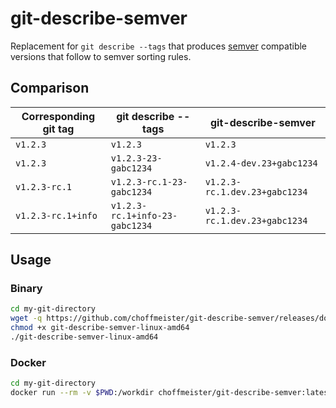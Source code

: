 # git-describe-semver

Replacement for `git describe --tags` that produces [semver](https://semver.org/) compatible versions that follow to semver sorting rules.

## Comparison

Corresponding git tag | git describe --tags | git-describe-semver
--- | --- | ---
`v1.2.3` | `v1.2.3` | `v1.2.3`
`v1.2.3` | `v1.2.3-23-gabc1234` | `v1.2.4-dev.23+gabc1234`
`v1.2.3-rc.1` | `v1.2.3-rc.1-23-gabc1234` | `v1.2.3-rc.1.dev.23+gabc1234`
`v1.2.3-rc.1+info` | `v1.2.3-rc.1+info-23-gabc1234` | `v1.2.3-rc.1.dev.23+gabc1234`

## Usage

### Binary

```bash
cd my-git-directory
wget -q https://github.com/choffmeister/git-describe-semver/releases/download/v0.0.2/git-describe-semver-linux-amd64
chmod +x git-describe-semver-linux-amd64
./git-describe-semver-linux-amd64
```

### Docker

```bash
cd my-git-directory
docker run --rm -v $PWD:/workdir choffmeister/git-describe-semver:latest
```
